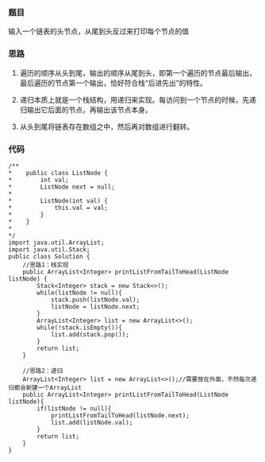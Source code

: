 ### 题目
输入一个链表的头节点，从尾到头反过来打印每个节点的值

### 思路
1. 遍历的顺序从头到尾，输出的顺序从尾到头，即第一个遍历的节点最后输出，最后遍历的节点第一个输出，恰好符合栈“后进先出”的特性。

2. 递归本质上就是一个栈结构，用递归来实现。每访问到一个节点的时候，先递归输出它后面的节点，再输出该节点本身。

3. 从头到尾将链表存在数组之中，然后再对数组进行翻转。

### 代码
```
/**
*    public class ListNode {
*        int val;
*        ListNode next = null;
*
*        ListNode(int val) {
*            this.val = val;
*        }
*    }
*
*/
import java.util.ArrayList;
import java.util.Stack;
public class Solution {
    //思路1：栈实现
    public ArrayList<Integer> printListFromTailToHead(ListNode listNode) {
        Stack<Integer> stack = new Stack<>();
		while(listNode != null){
			stack.push(listNode.val);
			listNode = listNode.next;
		}
		ArrayList<Integer> list = new ArrayList<>();
		while(!stack.isEmpty()){
			list.add(stack.pop());
		}
		return list;
    }
	
	//思路2：递归
	ArrayList<Integer> list = new ArrayList<>();//需要放在外面，不然每次递归都会新建一个ArrayList
	public ArrayList<Integer> printListFromTailToHead(ListNode listNode){
		if(listNode != null){
			printListFromTailToHead(listNode.next);
			list.add(listNode.val);
		}
		return list;
	}
}
```
